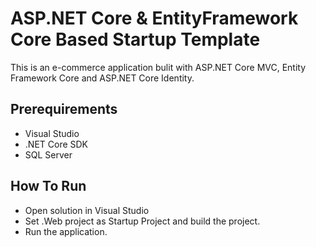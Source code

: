 # ASP.NET Core & EntityFramework Core Based Startup Template

This is an e-commerce application bulit with ASP.NET Core MVC, Entity Framework Core and ASP.NET Core Identity.

## Prerequirements

* Visual Studio
* .NET Core SDK
* SQL Server

## How To Run

* Open solution in Visual Studio
* Set .Web project as Startup Project and build the project.
* Run the application.
